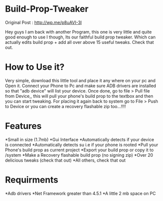 # Build-Prop-Tweaker

Original Post : http://wp.me/p8uAVI-3l

Hey guys I am back with another Program, this one is very little and quite good enough to use I though, Its our faithful build prop tweaker. Which can actually edits build prop + add all over above 15 useful tweaks. Check that out.

# How to Use it?

Very simple, download this little tool and place it any where on your pc and Open it. Connect your Phone to Pc and make sure ADB drivers are installed so that "adb device" will list your device. Once done, go to file > Pull file from Device,, this will pull your phone's build prop to the textbox and then you can start tweaking. For placing it again back to system go to File > Push to Device or you can create a recovery flashable zip too...!!!!

# Features

*Small in size (1.7mb)
*Gui Interface
*Automatically detects if your device is connected
*Automatically detects su i.e if your phone is rooted
*Pull your Phone's build prop as current project
*Export your build prop or copy it to /system
*Make a Recovery flashable build prop (no signing zip)
*Over 20 delicious tweaks (check that out)
*All others, check that out

# Requirments

*Adb drivers
*Net Framework greater than 4.5.1
*A little 2 mb space on PC
